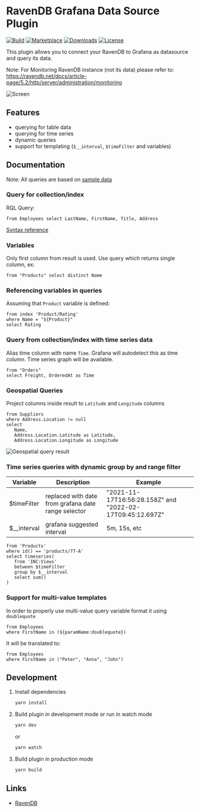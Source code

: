 # RavenDB Grafana Data Source Plugin

[![Build](https://github.com/ravendb/ravendb-grafana-datasource/workflows/CI/badge.svg)](https://github.com/ravendb/ravendb-grafana-datasource/actions?query=workflow%3A%22CI%22)
[![Marketplace](https://img.shields.io/badge/dynamic/json?logo=grafana&color=F47A20&label=marketplace&prefix=v&query=%24.items%5B%3F%28%40.slug%20%3D%3D%20%22ravendb-grafana-datasource%22%29%5D.version&url=https%3A%2F%2Fgrafana.com%2Fapi%2Fplugins)](https://github.com/ravendb/ravendb-grafana-datasource)
[![Downloads](https://img.shields.io/badge/dynamic/json?logo=grafana&color=F47A20&label=downloads&query=%24.items%5B%3F%28%40.slug%20%3D%3D%20%22ravendb-grafana-datasource%22%29%5D.downloads&url=https%3A%2F%2Fgrafana.com%2Fapi%2Fplugins)](https://github.com/ravendb/ravendb-grafana-datasource)
[![License](https://img.shields.io/github/license/ravendb/ravendb-grafana-datasource)](LICENSE)

This plugin allows you to connect your RavenDB to Grafana as datasource and query its data.

Note: For Monitoring RavenDB instance (not its data) please refer to: https://ravendb.net/docs/article-page/5.2/http/server/administration/monitoring

![Screen](https://github.com/ravendb/ravendb-grafana-datasource/raw/main/img/dashboard_screen.png)

## Features

- querying for table data
- querying for time series 
- dynamic queries
- support for templating (`$__interval`, `$timeFilter` and variables)

## Documentation

Note: All queries are based on [sample data](https://ravendb.net/docs/article-page/latest/csharp/studio/database/tasks/create-sample-data)

### Query for collection/index

RQL Query:

```
from Employees select LastName, FirstName, Title, Address
```

[Syntax reference](https://ravendb.net/docs/article-page/latest/csharp/indexes/querying/what-is-rql) 

### Variables

Only first column from result is used. Use query which returns single column, ex: 

```
from "Products" select distinct Name 
```

### Referencing variables in queries

Assuming that `Product` variable is defined:

```
from index 'Product/Rating'
where Name = "${Product}"
select Rating
```

### Query from collection/index with time series data

Alias time column with name `Time`. Grafana will autodetect this as time column. Time series graph will be available.

```
from "Orders" 
select Freight, OrderedAt as Time
```

### Geospatial Queries

Project columns inside result to `Latitude` and `Longitude` columns

```
from Suppliers 
where Address.Location != null
select 
   Name, 
   Address.Location.Latitude as Latitude, 
   Address.Location.Longitude as Longitude
```

![Geospatial query result](https://github.com/ravendb/ravendb-grafana-datasource/raw/main/img/geospatial.png)

### Time series queries with dynamic group by and range filter

| Variable | Description | Example                                                     |
| -------  | ----------- |-----------------------------------------|
| $timeFilter | replaced with date from grafana date range selector | "2021-11-17T16:56:28.158Z" and "2022-02-17T09:45:12.697Z"   |
| $__interval | grafana suggested interval | 5m, 15s, etc |

```
from 'Products'
where id() == 'products/77-A'
select timeseries(
   from 'INC:Views' 
   between $timeFilter 
   group by $__interval 
   select sum()
)
```


### Support for multi-value templates

In order to properly use multi-value query variable format it using `doublequote`

```
from Employees 
where FirstName in (${paramName:doublequote})
```

It will be translated to:
```
from Employees 
where FirstName in ("Peter", "Anna", "John")
```

## Development

1. Install dependencies

   ```bash
   yarn install
   ```

2. Build plugin in development mode or run in watch mode

   ```bash
   yarn dev
   ```

   or

   ```bash
   yarn watch
   ```

3. Build plugin in production mode

   ```bash
   yarn build
   ```

## Links

- [RavenDB](https://ravendb.net)
